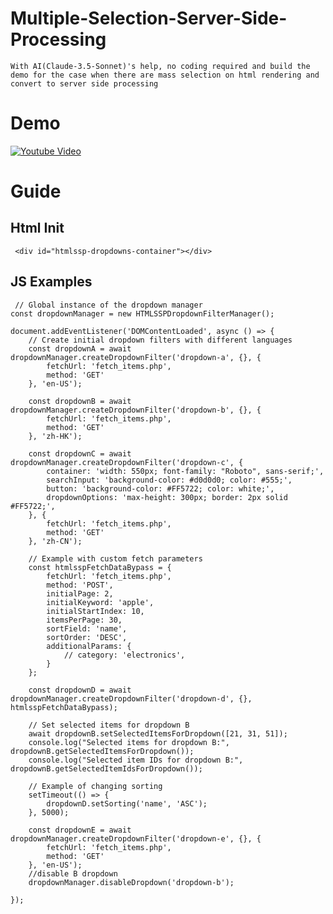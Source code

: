 # Multiple-Selection-Server-Side-Processing
    With AI(Claude-3.5-Sonnet)'s help, no coding required and build the demo for the case when there are mass selection on html rendering and convert to server side processing

# Demo
[![Youtube Video](https://img.youtube.com/vi/qu93nkFbcWY/maxresdefault.jpg)](https://www.youtube.com/watch?v=qu93nkFbcWY)

# Guide
## Html Init
     <div id="htmlssp-dropdowns-container"></div>
## JS Examples
     // Global instance of the dropdown manager
    const dropdownManager = new HTMLSSPDropdownFilterManager();

    document.addEventListener('DOMContentLoaded', async () => {
        // Create initial dropdown filters with different languages
        const dropdownA = await dropdownManager.createDropdownFilter('dropdown-a', {}, {
            fetchUrl: 'fetch_items.php',
            method: 'GET'
        }, 'en-US');

        const dropdownB = await dropdownManager.createDropdownFilter('dropdown-b', {}, {
            fetchUrl: 'fetch_items.php',
            method: 'GET'
        }, 'zh-HK');

        const dropdownC = await dropdownManager.createDropdownFilter('dropdown-c', {
            container: 'width: 550px; font-family: "Roboto", sans-serif;',
            searchInput: 'background-color: #d0d0d0; color: #555;',
            button: 'background-color: #FF5722; color: white;',
            dropdownOptions: 'max-height: 300px; border: 2px solid #FF5722;',
        }, {
            fetchUrl: 'fetch_items.php',
            method: 'GET'
        }, 'zh-CN');

        // Example with custom fetch parameters
        const htmlsspFetchDataBypass = {
            fetchUrl: 'fetch_items.php',
            method: 'POST',
            initialPage: 2,
            initialKeyword: 'apple',
            initialStartIndex: 10,
            itemsPerPage: 30,
            sortField: 'name',
            sortOrder: 'DESC',
            additionalParams: {
                // category: 'electronics',
            }
        };

        const dropdownD = await dropdownManager.createDropdownFilter('dropdown-d', {}, htmlsspFetchDataBypass);

        // Set selected items for dropdown B
        await dropdownB.setSelectedItemsForDropdown([21, 31, 51]);
        console.log("Selected items for dropdown B:", dropdownB.getSelectedItemsForDropdown());
        console.log("Selected item IDs for dropdown B:", dropdownB.getSelectedItemIdsForDropdown());

        // Example of changing sorting
        setTimeout(() => {
            dropdownD.setSorting('name', 'ASC');
        }, 5000);

        const dropdownE = await dropdownManager.createDropdownFilter('dropdown-e', {}, {
            fetchUrl: 'fetch_items.php',
            method: 'GET'
        }, 'en-US');
        //disable B dropdown
        dropdownManager.disableDropdown('dropdown-b');

    });
    

    
    
